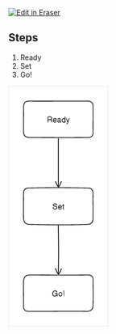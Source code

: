 <p><a target="_blank" href="https://app.eraser.io/workspace/Tc3qtjFgGKfTFZxjTPOS" id="edit-in-eraser-github-link"><img alt="Edit in Eraser" src="https://firebasestorage.googleapis.com/v0/b/second-petal-295822.appspot.com/o/images%2Fgithub%2FOpen%20in%20Eraser.svg?alt=media&amp;token=968381c8-a7e7-472a-8ed6-4a6626da5501"></a></p>

## Steps
1. Ready
2. Set
3. Go!


![Figure 1](/.eraser/Tc3qtjFgGKfTFZxjTPOS___z0Myc8dwfBVhl3GKVktvOiZwUwE2___---figure---ruGdohp6JfRnzNwD0k1NV---figure---0dZ50WtcvybRFN4zESdVQA.png "Figure 1")




<!--- Eraser file: https://app.eraser.io/workspace/Tc3qtjFgGKfTFZxjTPOS --->